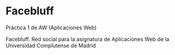 # Facebluff
Práctica 1 de AW (Aplicaciones Web)

Facebluff. Red social para la asignatura de Aplicaciones Web de la Universidad Complutense de Madrid
